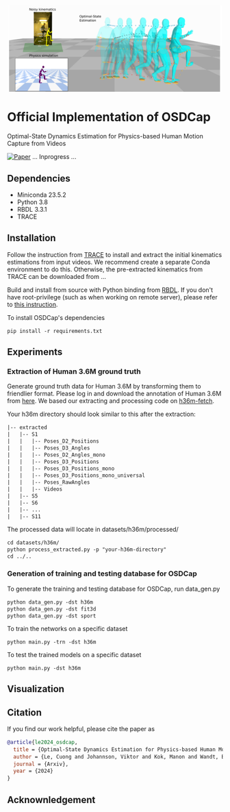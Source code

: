 
<div align="center">
<img src="Figures/Teaser.png" width="500" alt="logo"/>
</div>

# Official Implementation of OSDCap

Optimal-State Dynamics Estimation for Physics-based Human Motion Capture from Videos

[![Paper](https://img.shields.io/badge/arXiv-2410.07795-red)](https://arxiv.org/abs/2410.07795)
... Inprogress ...

## Dependencies

- Miniconda 23.5.2
- Python 3.8
- RBDL 3.3.1
- TRACE 

## Installation

Follow the instruction from [TRACE](https://github.com/Arthur151/ROMP/tree/master/simple_romp/trace2) to install and extract the initial kinematics estimations from input videos. We recommend create a separate Conda environment to do this. Otherwise, the pre-extracted kinematics from TRACE can be downloaded from ...

Build and install from source with Python binding from [RBDL](https://github.com/rbdl/rbdl). If you don't have root-privilege (such as when working on remote server), please refer to [this instruction](RBDL_install.md). 

To install OSDCap's dependencies

```
pip install -r requirements.txt
```

## Experiments

### Extraction of Human 3.6M ground truth
Generate ground truth data for Human 3.6M by transforming them to friendlier format. Please log in and download the annotation of Human 3.6M from [here](http://vision.imar.ro/human3.6m/description.php). We based our extracting and processing code on [h36m-fetch](https://github.com/anibali/h36m-fetch).

Your h36m directory should look similar to this after the extraction:

```
|-- extracted
|   |-- S1
|   |   |-- Poses_D2_Positions
|   |   |-- Poses_D3_Angles
|   |   |-- Poses_D2_Angles_mono
|   |   |-- Poses_D3_Positions
|   |   |-- Poses_D3_Positions_mono
|   |   |-- Poses_D3_Positions_mono_universal
|   |   |-- Poses_RawAngles
|   |   |-- Videos
|   |-- S5
|   |-- S6
|   |-- ...
|   |-- S11
```

The processed data will locate in datasets/h36m/processed/
```
cd datasets/h36m/
python process_extracted.py -p "your-h36m-directory"
cd ../..
```

### Generation of training and testing database for OSDCap
To generate the training and testing database for OSDCap, run data_gen.py
```
python data_gen.py -dst h36m
python data_gen.py -dst fit3d
python data_gen.py -dst sport
```


To train the networks on a specific dataset
```
python main.py -trn -dst h36m
```

To test the trained models on a specific dataset
```
python main.py -dst h36m
```

## Visualization


## Citation
If you find our work helpful, please cite the paper as
```bibtex
@article{le2024_osdcap,
  title = {Optimal-State Dynamics Estimation for Physics-based Human Motion Capture from Videos},
  author = {Le, Cuong and Johannson, Viktor and Kok, Manon and Wandt, Bastian},
  journal = {Arxiv},
  year = {2024}
}
```

## Acknownledgement
